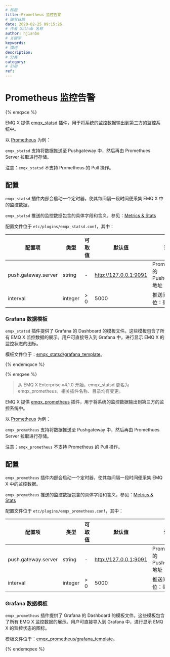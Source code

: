 ```yaml
---
# 标题
title: Prometheus 监控告警
# 编写日期
date: 2020-02-25 09:15:26
# 作者 Github 名称
author: hjianbo
# 关键字
keywords:
# 描述
description:
# 分类
category: 
# 引用
ref:
---
```



# Prometheus 监控告警

{% emqxce %}

EMQ X 提供 [emqx_statsd](https://github.com/emqx/emqx-statsd) 插件，用于将系统的监控数据输出到第三方的监控系统中。

以 [Prometheus](https://prometheus.io) 为例：

`emqx_statsd` 支持将数据推送至 Pushgateway 中，然后再由 Promethues Server 拉取进行存储。

注意：`emqx_statsd` 不支持 Prometheus 的 Pull 操作。

## 配置

`emqx_statsd` 插件内部会启动一个定时器，使其每间隔一段时间便采集 EMQ X 中的监控数据。

`emqx_statsd` 推送的监控数据包含的具体字段和含义，参见：[Metrics & Stats](../advanced/metrics-and-stats.md)

配置文件位于 `etc/plugins/emqx_statsd.conf`，其中：

|  配置项             | 类型    | 可取值    | 默认值                | 说明                           |
| ------------------- | ------- | --------- | --------------------- | ------------------------------ |
| push.gateway.server | string  | -         | http://127.0.0.1:9091 | Prometheus 的 PushGateway 地址 |
| interval            | integer | > 0       | 5000                  | 推送间隔，单位：毫秒           |

### Grafana 数据模板

`emqx_statsd` 插件提供了 Grafana 的 Dashboard 的模板文件。这些模板包含了所有 EMQ X 监控数据的展示。用户可直接导入到 Grafana 中，进行显示 EMQ X 的监控状态的图标。

模板文件位于：[emqx_statsd/grafana_template](https://github.com/emqx/emqx-statsd/tree/master/grafana_template)。

{% endemqxce %}




{% emqxee %}

> 从 EMQ X Enterprise v4.1.0 开始，emqx_statsd 更名为 emqx_prometheus，相关插件名称、目录均有变更。

EMQ X 提供 [emqx_prometheus](https://github.com/emqx/emqx-prometheus) 插件，用于将系统的监控数据输出到第三方的监控系统中。

以 [Prometheus](https://prometheus.io) 为例：

`emqx_prometheus` 支持将数据推送至 Pushgateway 中，然后再由 Promethues Server 拉取进行存储。

注意：`emqx_prometheus` 不支持 Prometheus 的 Pull 操作。

## 配置

`emqx_prometheus` 插件内部会启动一个定时器，使其每间隔一段时间便采集 EMQ X 中的监控数据。

`emqx_prometheus` 推送的监控数据包含的具体字段和含义，参见：[Metrics & Stats](../advanced/metrics-and-stats.md)

配置文件位于 `etc/plugins/emqx_prometheus.conf`，其中：

|  配置项             | 类型    | 可取值    | 默认值                | 说明                           |
| ------------------- | ------- | --------- | --------------------- | ------------------------------ |
| push.gateway.server | string  | -         | http://127.0.0.1:9091 | Prometheus 的 PushGateway 地址 |
| interval            | integer | > 0       | 5000                  | 推送间隔，单位：毫秒           |

### Grafana 数据模板

`emqx_prometheus` 插件提供了 Grafana 的 Dashboard 的模板文件。这些模板包含了所有 EMQ X 监控数据的展示。用户可直接导入到 Grafana 中，进行显示 EMQ X 的监控状态的图标。

模板文件位于：[emqx_prometheus/grafana_template](https://github.com/emqx/emqx-prometheus/tree/master/grafana_template)。

{% endemqxee %}

